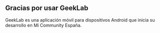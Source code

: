 ## Gracias por usar GeekLab

GeekLab es una aplicación móvil para dispositivos Android que inicia su desarrollo en Mi Community España.
